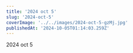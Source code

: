 ```yaml
---
title: '2024 oct 5'
slug: '2024-oct-5'
coverImage: '../../images/2024-oct-5-gzMj.jpg'
publishedAt: '2024-10-05T01:14:03.259Z'
---
```


2024 oct 5